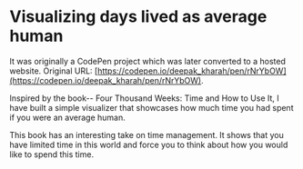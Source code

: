 # Visualizing days lived as average human

It was originally a CodePen project which was later converted to a hosted website. Original URL: [https://codepen.io/deepak_kharah/pen/rNrYbOW](https://codepen.io/deepak_kharah/pen/rNrYbOW).

Inspired by the book-- Four Thousand Weeks: Time and How to Use It, I have built a simple visualizer that showcases how much time you had spent if you were an average human.

This book has an interesting take on time management. It shows that you have limited time in this world and force you to think about how you would like to spend this time.
